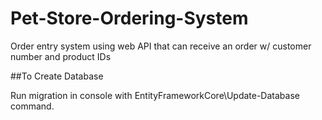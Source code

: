 # Pet-Store-Ordering-System
Order entry system using web API that can receive an order w/ customer number and product IDs

##To Create Database

Run migration in console with EntityFrameworkCore\Update-Database command.
